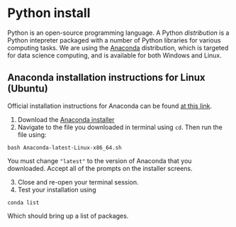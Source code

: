 # Python install
Python is an open-source programming language.  A Python *distribution* is a Python intepreter packaged with a number of Python libraries for various computing tasks.  We are using the [Anaconda](https://www.anaconda.com/) distribution, which is targeted for data science computing, and is available for both Windows and Linux.  

## Anaconda installation instructions for Linux (Ubuntu)
Official installation instructions for Anaconda can be found [at this link](https://docs.anaconda.com/anaconda/install/linux).

   1. Download the [Anaconda installer](https://www.anaconda.com/download/#linux)
   2. Navigate to the file you downloaded in terminal using `cd`.  Then run the file using:

```
bash Anaconda-latest-Linux-x86_64.sh
```
   You must change `"latest"` to the version of Anaconda that you downloaded.  Accept all of the prompts on the installer screens.
   
   3. Close and re-open your terminal session.  
   4. Test your installation using

```
conda list
```
   Which should bring up a list of packages.
